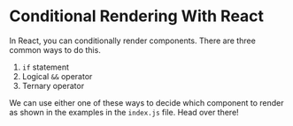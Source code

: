 # Conditional Rendering With React

In React, you can conditionally render components. There are three common ways to do this.

1. `if` statement
2. Logical `&&` operator
3. Ternary operator

We can use either one of these ways to decide which component to render as shown in the examples in the `index.js` file. Head over there!